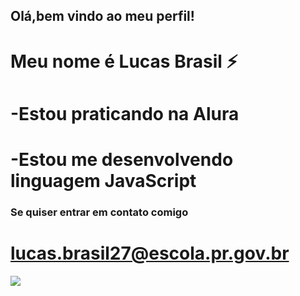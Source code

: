 ## Olá,bem vindo ao meu perfil!

# Meu nome é Lucas Brasil ⚡

# -Estou praticando na Alura
# -Estou me desenvolvendo linguagem JavaScript

### Se quiser entrar em contato comigo 
# lucas.brasil27@escola.pr.gov.br

![](![image](https://github.com/user-attachments/assets/56b7c780-da67-4fdc-bf73-0d39e769e6f1))


